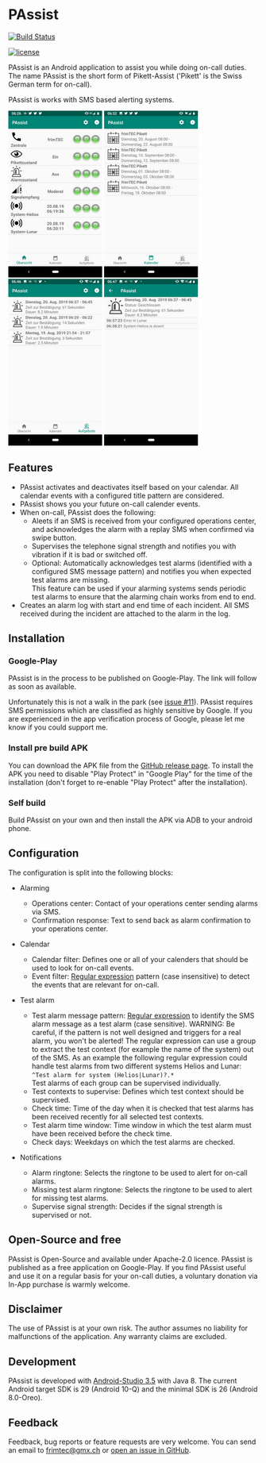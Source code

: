 # PAssist
[![Build Status](https://travis-ci.org/frimtec/pikett-assist.svg?branch=master)](https://travis-ci.org/frimtec/pikett-assist) 
<!-- [![Coverage Status](https://coveralls.io/repos/github/frimtec/pikett-assist/badge.svg?branch=master)](https://coveralls.io/github/frimtec/pikett-assist?branch=master) -->
[![license](https://img.shields.io/badge/License-Apache%202.0-blue.svg)](https://opensource.org/licenses/Apache-2.0)

PAssist is an Android application to assist you while doing on-call duties.
The name PAssist is the short form of Pikett-Assist ('Pikett' is the Swiss German term for on-call).

PAssist is works with SMS based alerting systems.

![Overview](images/screenshot-overview.png)
![Calendar](images/screenshot-calendar.png)
![Alert log](images/screenshot-alertlog.png)
![Alert detail](images/screenshot-alertlog-detail.png)

## Features
* PAssist activates and deactivates itself based on your calendar. All calendar events with a configured title pattern are considered.
* PAssist shows you your future on-call calender events.
* When on-call, PAssist does the following:
  * Aleets if an SMS is received from your configured operations center, and acknowledges the alarm with a replay SMS when confirmed via swipe button.
  * Supervises the telephone signal strength and notifies you with vibration if it is bad or switched off.
  * Optional: Automatically acknowledges test alarms (identified with a configured SMS message pattern) and notifies you when expected test alarms are missing.     
    This feature can be used if your alarming systems sends periodic test alarms to ensure that the alarming chain works from end to end.
* Creates an alarm log with start and end time of each incident. All SMS received during the incident are attached to the alarm in the log.

## Installation
### Google-Play
PAssist is in the process to be published on Google-Play.
The link will follow as soon as available.

Unfortunately this is not a walk in the park (see [issue #11](https://github.com/frimtec/pikett-assist/issues/11)). 
PAssist requires SMS permissions which are classified as highly sensitive by Google.
If you are experienced in the app verification process of Google, please let me know if you could support me.   

### Install pre build APK
You can download the APK file from the [GitHub release page](https://github.com/frimtec/pikett-assist/releases).
To install the APK you need to disable "Play Protect" in "Google Play" for the time of the installation (don't forget to re-enable "Play Protect" after the installation).

### Self build
Build PAssist on your own and then install the APK via ADB to your android phone.

## Configuration 
The configuration is split into the following blocks:
* Alarming
  * Operations center: Contact of your operations center sending alarms via SMS.
  * Confirmation response: Text to send back as alarm confirmation to your operations center.
  
* Calendar
  * Calendar filter: Defines one or all of your calenders that should be used to look for on-call events. 
  * Event filter: [Regular expression](https://en.wikipedia.org/wiki/Regular_expression) pattern (case insensitive) to detect the events that are relevant for on-call.
    
* Test alarm
  * Test alarm message pattern: [Regular expression](https://en.wikipedia.org/wiki/Regular_expression) to identify the SMS alarm message as a test alarm (case sensitive). 
    WARNING: Be careful, if the pattern is not well designed and triggers for a real alarm, you won't be alerted!
    The regular expression can use a group to extract the test context (for example the name of the system) out of the SMS.
    As an example the following regular expression could handle test alarms from two different systems Helios and Lunar: `^Test alarm for system (Helios|Lunar)?.*`  
    Test alarms of each group can be supervised individually. 
  * Test contexts to supervise: Defines which test context should be supervised.
  * Check time: Time of the day when it is checked that test alarms has been received recently for all selected test contexts.
  * Test alarm time window: Time window in which the test alarm must have been received before the check time. 
  * Check days: Weekdays on which the test alarms are checked.

* Notifications
  * Alarm ringtone: Selects the ringtone to be used to alert for on-call alarms.
  * Missing test alarm ringtone: Selects the ringtone to be used to alert for missing test alarms.
  * Supervise signal strength: Decides if the signal strength is supervised or not.

## Open-Source and free
PAssist is Open-Source and available under Apache-2.0 licence.
PAssist is published as a free application on Google-Play.
If you find PAssist useful and use it on a regular basis for your on-call duties, a voluntary donation via In-App purchase is warmly welcome.

## Disclaimer
The use of PAssist is at your own risk. The author assumes no liability for malfunctions of the application.
Any warranty claims are excluded.

## Development
PAssist is developed with [Android-Studio 3.5](https://developer.android.com/studio) with Java 8.
The current Android target SDK is 29 (Android 10-Q) and the minimal SDK is 26 (Android 8.0-Oreo). 

## Feedback
Feedback, bug reports or feature requests are very welcome.
You can send an email to [frimtec@gmx.ch](mailto:frimtec@gmx.ch) or [open an issue in GitHub](https://github.com/frimtec/pikett-assist/issues).
